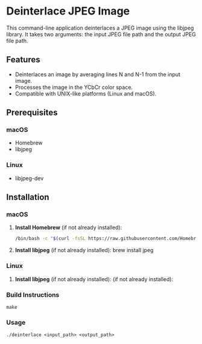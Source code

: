 # Deinterlace JPEG Image

This command-line application deinterlaces a JPEG image using the libjpeg library. It takes two arguments: the input JPEG file path and the output JPEG file path.

## Features

- Deinterlaces an image by averaging lines N and N-1 from the input image.
- Processes the image in the YCbCr color space.
- Compatible with UNIX-like platforms (Linux and macOS).

## Prerequisites

### macOS

- Homebrew
- libjpeg

### Linux

- libjpeg-dev

## Installation

### macOS

1. **Install Homebrew** (if not already installed):
   ```bash
   /bin/bash -c "$(curl -fsSL https://raw.githubusercontent.com/Homebrew/install/HEAD/install.sh)"
2. **Install libjpeg** (if not already installed):
    brew install jpeg

### Linux

1. **Install libjpeg** (if not already installed):
    (if not already installed):

### Build Instructions
    make

### Usage
    ./deinterlace <input_path> <output_path>
